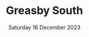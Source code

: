 ---
title: Greasby South
support:
image: 2023-Greasby-South.png
date: Saturday 16 December 2023
time: 4pm to 8pm
text: Santa makes his way round Lloyd Drive and Dingwall Drive and the surrounding avenues. This was a wonderful snowy day in 2022!
fb: https://fb.me/e/2ad9V2deq
---